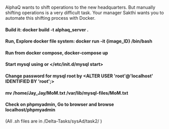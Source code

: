 AlphaQ wants to shift operations to the new headquarters. But manually shifting operations is a very difficult task. Your manager Sakthi wants you to automate this shifting process with Docker.

#### Build it: docker build -t alphaq_server .

#### Run, Explore docker file system: docker run -it {image_ID} /bin/bash

#### Run from docker compose, docker-compose up

#### Start mysql using <service mysql start> or </etc/init.d/mysql start>

#### Change password for mysql root by <ALTER USER 'root'@'localhost' IDENTIFIED BY 'root';>

#### mv /home/Jay_Jay/MoM.txt /var/lib/mysql-files/MoM.txt

#### Check on phpmyadmin, Go to browser and browse localhost/phpmyadmin

(All .sh files are in /Delta-Tasks/sysAd/task2/ )
